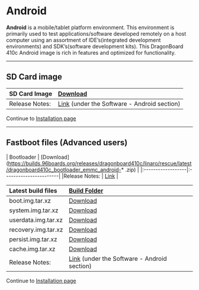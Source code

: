 # Android

**Android** is a mobile/tablet platform environment. This environment is primarily used to test applications/software developed remotely on a host computer using an assortment of IDE’s(integrated development environments) and SDK’s(software development kits). This DragonBoard 410c Android image is rich in features and optimized for functionality.

***

## SD Card image

|   SD Card Image    |    [Download](https://builds.96boards.org/releases/dragonboard410c/qualcomm/android/latest/dragonboard410c_sdcard_install_android-*.zip)    |
|:------------------|:-----------------------|
|Release Notes:     |[Link](https://developer.qualcomm.com/hardware/dragonboard-410c/tools) (under the Software - Android section)       |

Continue to [Installation page](../Installation/README.md)

***

## Fastboot files (Advanced users)

|   Bootloader    |    [Download](https://builds.96boards.org/releases/dragonboard410c/linaro/rescue/latest/dragonboard410c_bootloader_emmc_android-*
.zip)    |
|:------------------|:-----------------------|
|Release Notes:      |   [Link](http://builds.96boards.org/releases/dragonboard410c/linaro/rescue/latest/)            |

|   Latest build files    |    [Build Folder](http://builds.96boards.org/releases/dragonboard410c/qualcomm/android/latest/) |
|:------------------------|:-----------------------|
|boot.img.tar.xz          |[Download](http://builds.96boards.org/releases/dragonboard410c/qualcomm/android/latest/boot.img.tar.xz)            |
|system.img.tar.xz        |[Download](http://builds.96boards.org/releases/dragonboard410c/qualcomm/android/latest/system.img.tar.xz)            |
|userdata.img.tar.xz      |[Download](http://builds.96boards.org/releases/dragonboard410c/qualcomm/android/latest/userdata.img.tar.xz)            |
|recovery.img.tar.xz      |[Download](http://builds.96boards.org/releases/dragonboard410c/qualcomm/android/latest/recovery.img.tar.xz)            |
|persist.img.tar.xz       |[Download](http://builds.96boards.org/releases/dragonboard410c/qualcomm/android/latest/persist.img.tar.xz)            |
|cache.img.tar.xz         |[Download](http://builds.96boards.org/releases/dragonboard410c/qualcomm/android/latest/cache.img.tar.xz)            |
|Release Notes:     |[Link](https://developer.qualcomm.com/hardware/dragonboard-410c/tools) (under the Software - Android section)       |

Continue to [Installation page](../Installation/README.md)

